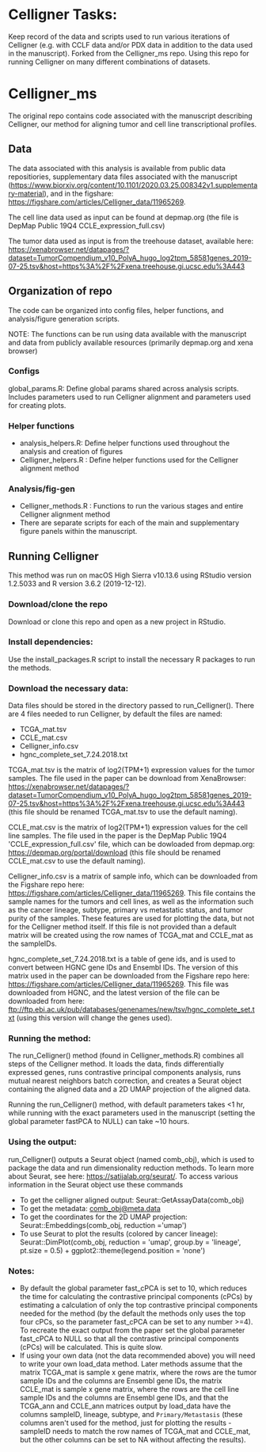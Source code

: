 # Celligner Tasks:
Keep record of the data and scripts used to run various iterations of Celligner (e.g. with CCLF data and/or PDX data in addition to the data used in the manuscript).
Forked from the Celligner_ms repo. Using this repo for running Celligner on many different combinations of datasets.


# Celligner_ms
The original repo contains code associated with the manuscript describing Celligner, our method for aligning tumor and cell line transcriptional profiles.

## Data

The data associated with this analysis is available from public data repositiories, supplementary data files associated with the manuscript (https://www.biorxiv.org/content/10.1101/2020.03.25.008342v1.supplementary-material), and in the figshare: https://figshare.com/articles/Celligner_data/11965269.

The cell line data used as input can be found at depmap.org (the file is DepMap Public 19Q4 CCLE_expression_full.csv)

The tumor data used as input is from the treehouse dataset, available here: https://xenabrowser.net/datapages/?dataset=TumorCompendium_v10_PolyA_hugo_log2tpm_58581genes_2019-07-25.tsv&host=https%3A%2F%2Fxena.treehouse.gi.ucsc.edu%3A443

## Organization of repo

The code can be organized into config files, helper functions, and analysis/figure generation scripts.

NOTE: The functions can be run using data available with the manuscript and data from publicly available resources (primarily depmap.org and xena browser)

### Configs

global_params.R: Define global params shared across analysis scripts. Includes parameters used to run Celligner alignment and parameters used for creating plots.

### Helper functions

- analysis_helpers.R: Define helper functions used throughout the analysis and creation of figures
- Celligner_helpers.R : Define helper functions used for the Celligner alignment method

### Analysis/fig-gen

- Celligner_methods.R : Functions to run the various stages and entire Celligner alignment method
- There are separate scripts for each of the main and supplementary figure panels within the manuscript.

## Running Celligner

This method was run on macOS High Sierra v10.13.6 using RStudio version 1.2.5033 and R version 3.6.2 (2019-12-12).

### Download/clone the repo

Download or clone this repo and open as a new project in RStudio.

### Install dependencies:

Use the install_packages.R script to install the necessary R packages to run the methods.

### Download the necessary data:

Data files should be stored in the directory passed to run_Celligner(). There are 4 files needed to run Celligner, by default the files are named:
- TCGA_mat.tsv
- CCLE_mat.csv
- Celligner_info.csv
- hgnc_complete_set_7.24.2018.txt

TCGA_mat.tsv is the matrix of log2(TPM+1) expression values for the tumor samples. The file used in the paper can be download from XenaBrowser: https://xenabrowser.net/datapages/?dataset=TumorCompendium_v10_PolyA_hugo_log2tpm_58581genes_2019-07-25.tsv&host=https%3A%2F%2Fxena.treehouse.gi.ucsc.edu%3A443 (this file should be renamed TCGA_mat.tsv to use the default naming).

CCLE_mat.csv is the matrix of log2(TPM+1) expression values for the cell line samples. The file used in the paper is the DepMap Public 19Q4 'CCLE_expression_full.csv' file, which can be dowloaded from depmap.org: https://depmap.org/portal/download (this file should be renamed CCLE_mat.csv to use the default naming).

Celligner_info.csv is a matrix of sample info, which can be downloaded from the Figshare repo here: https://figshare.com/articles/Celligner_data/11965269. This file contains the sample names for the tumors and cell lines, as well as the information such as the cancer lineage, subtype, primary vs metastatic status, and tumor purity of the samples. These features are used for plotting the data, but not for the Celligner method itself. If this file is not provided than a default matrix will be created using the row names of TCGA_mat and CCLE_mat as the sampleIDs.

hgnc_complete_set_7.24.2018.txt is a table of gene ids, and is used to convert between HGNC gene IDs and Ensembl IDs. The version of this matrix used in the paper can be downloaded from the Figshare repo here: https://figshare.com/articles/Celligner_data/11965269. This file was downloaded from HGNC, and the latest version of the file can be downloaded from here: ftp://ftp.ebi.ac.uk/pub/databases/genenames/new/tsv/hgnc_complete_set.txt (using this version will change the genes used). 

### Running the method:

The run_Celligner() method (found in Celligner_methods.R) combines all steps of the Celligner method. It loads the data, finds differentially expressed genes, runs contrastive principal components analysis, runs mutual nearest neighbors batch correction, and creates a Seurat object containing the aligned data and a 2D UMAP projection of the aligned data. 

Running the run_Celligner() method, with default parameters takes <1 hr, while running with the exact parameters used in the manuscript (setting the global parameter fastPCA to NULL) can take ~10 hours.


### Using the output:

run_Celligner() outputs a Seurat object (named comb_obj), which is used to package the data and run dimensionality reduction methods. To learn more about Seurat, see here: https://satijalab.org/seurat/. To access various information in the Seurat object use these commands
- To get the celligner aligned output: Seurat::GetAssayData(comb_obj)
- To get the metadata: comb_obj@meta.data
- To get the coordinates for the 2D UMAP projection: Seurat::Embeddings(comb_obj, reduction ='umap')
- To use Seurat to plot the results (colored by cancer lineage): Seurat::DimPlot(comb_obj, reduction = 'umap',  group.by = 'lineage', pt.size = 0.5) + ggplot2::theme(legend.position = 'none')


### Notes:

- By default the global parameter fast_cPCA is set to 10, which reduces the time for calculating the contrastive principal components (cPCs) by estimating a calculation of only the top contrastive principal components needed for the method (by the default the methods only uses the top four cPCs, so the parameter fast_cPCA can be set to any number >=4). To recreate the exact output from the paper set the global parameter fast_cPCA to NULL so that all the contrastive principal components (cPCs) will be calculated. This is quite slow.
- If using your own data (not the data recommended above) you will need to write your own load_data method. Later methods assume that the matrix TCGA_mat is sample x gene matrix, where the rows are the tumor sample IDs and the columns are Ensembl gene IDs, the matrix CCLE_mat is sample x gene matrix, where the rows are the cell line sample IDs and the columns are Ensembl gene IDs, and that the TCGA_ann and CCLE_ann matrices output by load_data have the columns sampleID, lineage, subtype, and `Primary/Metastasis` (these columns aren't used for the method, just for plotting the results - sampleID needs to match the row names of TCGA_mat and CCLE_mat, but the other columns can be set to NA without affecting the results). 

